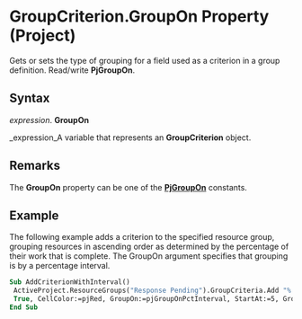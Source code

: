 
# GroupCriterion.GroupOn Property (Project)

Gets or sets the type of grouping for a field used as a criterion in a group definition. Read/write  **PjGroupOn**.


## Syntax

 _expression_. **GroupOn**

 _expression_A variable that represents an  **GroupCriterion** object.


## Remarks

The  **GroupOn** property can be one of the **[PjGroupOn](72b06ac4-6028-2845-7bac-d4cde3c79c33.md)** constants.


## Example

The following example adds a criterion to the specified resource group, grouping resources in ascending order as determined by the percentage of their work that is complete. The GroupOn argument specifies that grouping is by a percentage interval.


```vb
Sub AddCriterionWithInterval() 
 ActiveProject.ResourceGroups("Response Pending").GroupCriteria.Add "% Work Complete", 
 True, CellColor:=pjRed, GroupOn:=pjGroupOnPctInterval, StartAt:=5, GroupInterval:=5 
End Sub
```


